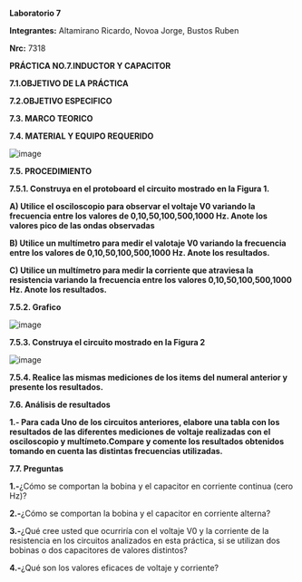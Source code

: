 **Laboratorio 7**

**Integrantes:** Altamirano Ricardo, Novoa Jorge, Bustos Ruben

**Nrc:** 7318

**PRÁCTICA NO.7.INDUCTOR Y CAPACITOR**

**7.1.OBJETIVO DE LA PRÁCTICA**

**7.2.OBJETIVO ESPECIFICO**

**7.3. MARCO TEORICO**

**7.4. MATERIAL Y EQUIPO REQUERIDO**

![image](https://user-images.githubusercontent.com/105680588/185251054-337fcefb-1111-4422-8512-994d805a6d8a.png)

**7.5. PROCEDIMIENTO**

**7.5.1. Construya en el protoboard el circuito mostrado en la Figura 1.**

**A) Utilice el osciloscopio para observar el voltaje V0 variando la frecuencia entre los valores de 0,10,50,100,500,1000 Hz. Anote los valores pico de las ondas observadas**

**B) Utilice un multímetro para medir el valotaje V0 variando la frecuencia entre los valores de 0,10,50,100,500,1000 Hz. Anote los resultados.**

**C) Utilice un multímetro para medir la corriente que atraviesa la resistencia variando la frecuencia entre los valores 0,10,50,100,500,1000 Hz. Anote los resultados.**

**7.5.2. Grafico**

![image](https://user-images.githubusercontent.com/105680588/185251849-d409c4cd-7bab-48a8-825e-15c14a1e0fc4.png)

**7.5.3. Construya el circuito mostrado en la Figura 2**

![image](https://user-images.githubusercontent.com/105680588/185251957-e0352262-efef-4863-acf3-d4a107994ebb.png)

**7.5.4. Realice las mismas mediciones de los items del numeral anterior y presente los resultados.**

**7.6. Análisis de resultados**

**1.- Para cada Uno de los circuitos anteriores, elabore una tabla con los resultados de las diferentes mediciones de voltaje realizadas con el osciloscopio y multímeto.Compare y comente los resultados obtenidos tomando en cuenta las distintas frecuencias utilizadas.**

**7.7. Preguntas**

**1.-**¿Cómo se comportan la bobina y el capacitor en corriente continua (cero Hz)?

**2.-**¿Cómo se comportan la bobina y el capacitor en corriente alterna?

**3.-**¿Qué cree usted que ocurriría con el voltaje V0 y la corriente de la resistencia en los circuitos analizados en esta práctica, si se utilizan dos bobinas o dos capacitores de valores distintos?

**4.-**¿Qué son los valores eficaces de voltaje y corriente?



